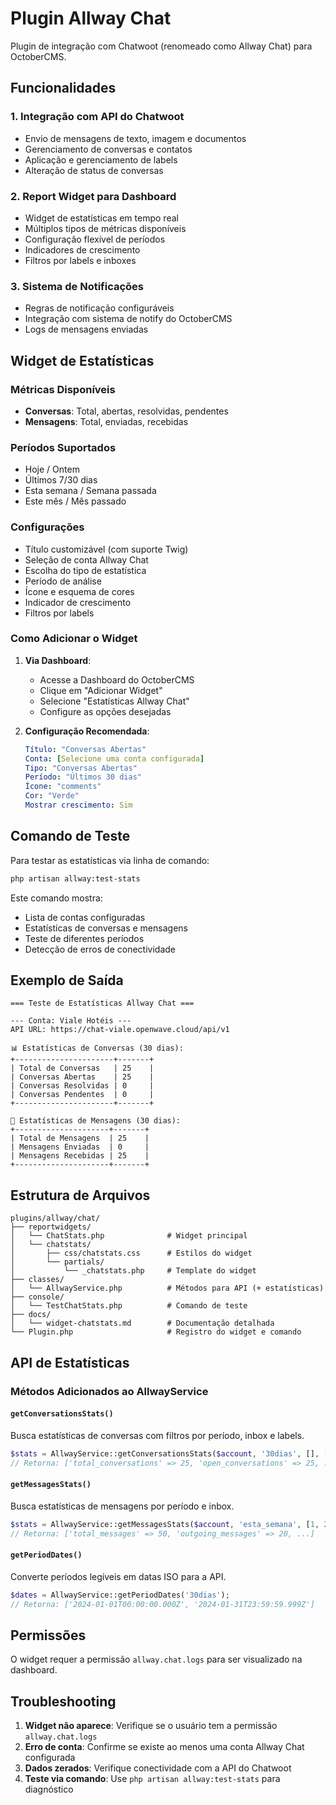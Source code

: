 # Plugin Allway Chat

Plugin de integração com Chatwoot (renomeado como Allway Chat) para OctoberCMS.

## Funcionalidades

### 1. Integração com API do Chatwoot
- Envio de mensagens de texto, imagem e documentos
- Gerenciamento de conversas e contatos
- Aplicação e gerenciamento de labels
- Alteração de status de conversas

### 2. Report Widget para Dashboard
- Widget de estatísticas em tempo real
- Múltiplos tipos de métricas disponíveis
- Configuração flexível de períodos
- Indicadores de crescimento
- Filtros por labels e inboxes

### 3. Sistema de Notificações
- Regras de notificação configuráveis
- Integração com sistema de notify do OctoberCMS
- Logs de mensagens enviadas

## Widget de Estatísticas

### Métricas Disponíveis
- **Conversas**: Total, abertas, resolvidas, pendentes
- **Mensagens**: Total, enviadas, recebidas

### Períodos Suportados
- Hoje / Ontem
- Últimos 7/30 dias
- Esta semana / Semana passada
- Este mês / Mês passado

### Configurações
- Título customizável (com suporte Twig)
- Seleção de conta Allway Chat
- Escolha do tipo de estatística
- Período de análise
- Ícone e esquema de cores
- Indicador de crescimento
- Filtros por labels

### Como Adicionar o Widget

1. **Via Dashboard**:
   - Acesse a Dashboard do OctoberCMS
   - Clique em "Adicionar Widget"
   - Selecione "Estatísticas Allway Chat"
   - Configure as opções desejadas

2. **Configuração Recomendada**:
   ```yaml
   Título: "Conversas Abertas"
   Conta: [Selecione uma conta configurada]
   Tipo: "Conversas Abertas"
   Período: "Últimos 30 dias"
   Ícone: "comments"
   Cor: "Verde"
   Mostrar crescimento: Sim
   ```

## Comando de Teste

Para testar as estatísticas via linha de comando:

```bash
php artisan allway:test-stats
```

Este comando mostra:
- Lista de contas configuradas
- Estatísticas de conversas e mensagens
- Teste de diferentes períodos
- Detecção de erros de conectividade

## Exemplo de Saída

```
=== Teste de Estatísticas Allway Chat ===

--- Conta: Viale Hotéis ---
API URL: https://chat-viale.openwave.cloud/api/v1

📊 Estatísticas de Conversas (30 dias):
+----------------------+-------+
| Total de Conversas   | 25    |
| Conversas Abertas    | 25    |
| Conversas Resolvidas | 0     |
| Conversas Pendentes  | 0     |
+----------------------+-------+

💬 Estatísticas de Mensagens (30 dias):
+---------------------+-------+
| Total de Mensagens  | 25    |
| Mensagens Enviadas  | 0     |
| Mensagens Recebidas | 25    |
+---------------------+-------+
```

## Estrutura de Arquivos

```
plugins/allway/chat/
├── reportwidgets/
│   └── ChatStats.php              # Widget principal
│   └── chatstats/
│       ├── css/chatstats.css      # Estilos do widget
│       └── partials/
│           └── _chatstats.php     # Template do widget
├── classes/
│   └── AllwayService.php          # Métodos para API (+ estatísticas)
├── console/
│   └── TestChatStats.php          # Comando de teste
├── docs/
│   └── widget-chatstats.md        # Documentação detalhada
└── Plugin.php                     # Registro do widget e comando
```

## API de Estatísticas

### Métodos Adicionados ao AllwayService

#### `getConversationsStats()`
Busca estatísticas de conversas com filtros por período, inbox e labels.

```php
$stats = AllwayService::getConversationsStats($account, '30dias', [], ['urgente']);
// Retorna: ['total_conversations' => 25, 'open_conversations' => 25, ...]
```

#### `getMessagesStats()`
Busca estatísticas de mensagens por período e inbox.

```php
$stats = AllwayService::getMessagesStats($account, 'esta_semana', [1, 2]);
// Retorna: ['total_messages' => 50, 'outgoing_messages' => 20, ...]
```

#### `getPeriodDates()`
Converte períodos legíveis em datas ISO para a API.

```php
$dates = AllwayService::getPeriodDates('30dias');
// Retorna: ['2024-01-01T00:00:00.000Z', '2024-01-31T23:59:59.999Z']
```

## Permissões

O widget requer a permissão `allway.chat.logs` para ser visualizado na dashboard.

## Troubleshooting

1. **Widget não aparece**: Verifique se o usuário tem a permissão `allway.chat.logs`
2. **Erro de conta**: Confirme se existe ao menos uma conta Allway Chat configurada
3. **Dados zerados**: Verifique conectividade com a API do Chatwoot
4. **Teste via comando**: Use `php artisan allway:test-stats` para diagnóstico